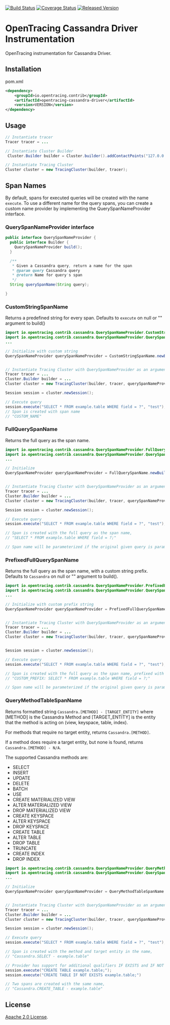 [![Build Status][ci-img]][ci] [![Coverage Status][cov-img]][cov] [![Released Version][maven-img]][maven]

# OpenTracing Cassandra Driver Instrumentation
OpenTracing instrumentation for Cassandra Driver.

## Installation

pom.xml
```xml
<dependency>
    <groupId>io.opentracing.contrib</groupId>
    <artifactId>opentracing-cassandra-driver</artifactId>
    <version>VERSION</version>
</dependency>
```

## Usage

```java
// Instantiate tracer
Tracer tracer = ...

// Instantiate Cluster Builder
 Cluster.Builder builder = Cluster.builder().addContactPoints("127.0.0.1").withPort(9142);

// Instantiate Tracing Cluster
Cluster cluster = new TracingCluster(builder, tracer);

```

## Span Names
By default, spans for executed queries will be created with the name `execute`.
To use a different name for the query spans, you can create a custom name provider by implementing
the QuerySpanNameProvider interface.

### QuerySpanNameProvider interface

```java
public interface QuerySpanNameProvider {
  public interface Builder {
    QuerySpanNameProvider build();
  }

  /**
   * Given a Cassandra query, return a name for the span
   * @param query Cassandra query
   * @return Name for query's span
   */
  String querySpanName(String query);

}
```

### CustomStringSpanName
Returns a predefined string for every span. Defaults to `execute` on null or "" argument to build()
```java
import io.opentracing.contrib.cassandra.QuerySpanNameProvider.CustomStringSpanName;
import io.opentracing.contrib.cassandra.QuerySpanNameProvider.QuerySpanNameProvider;
...

// Initialize with custom string
QuerySpanNameProvider querySpanNameProvider = CustomStringSpanName.newBuilder().build("CUSTOM_NAME");


// Instantiate Tracing Cluster with QuerySpanNameProvider as an argument
Tracer tracer = ...
Cluster.Builder builder = ...
Cluster cluster = new TracingCluster(builder, tracer, querySpanNameProvider);

Session session = cluster.newSession();

// Execute query
session.execute("SELECT * FROM example.table WHERE field = ?", "test");
// Span is created with span name 
// "CUSTOM_NAME"

```

### FullQuerySpanName
Returns the full query as the span name.
```java
import io.opentracing.contrib.cassandra.QuerySpanNameProvider.FullQuerySpanName;
import io.opentracing.contrib.cassandra.QuerySpanNameProvider.QuerySpanNameProvider;
...

// Initialize
QuerySpanNameProvider querySpanNameProvider = FullQuerySpanName.newBuilder().build();


// Instantiate Tracing Cluster with QuerySpanNameProvider as an argument
Tracer tracer = ...
Cluster.Builder builder = ...
Cluster cluster = new TracingCluster(builder, tracer, querySpanNameProvider);

Session session = cluster.newSession();

// Execute query
session.execute("SELECT * FROM example.table WHERE field = ?", "test");

// Span is created with the full query as the span name,
// "SELECT * FROM example.table WHERE field = ?;"

// Span name will be parameterized if the original given query is parameterized.

```

### PrefixedFullQuerySpanName
Returns the full query as the span name, with a custom string prefix. Defaults to `Cassandra` on null or "" argument to build().
```java
import io.opentracing.contrib.cassandra.QuerySpanNameProvider.PrefixedFullQuerySpanName;
import io.opentracing.contrib.cassandra.QuerySpanNameProvider.QuerySpanNameProvider;
...

// Initialize with custom prefix string
QuerySpanNameProvider querySpanNameProvider = PrefixedFullQuerySpanName.newBuilder().build("CUSTOM_PREFIX");


// Instantiate Tracing Cluster with QuerySpanNameProvider as an argument
Tracer tracer = ...
Cluster.Builder builder = ...
Cluster cluster = new TracingCluster(builder, tracer, querySpanNameProvider);


Session session = cluster.newSession();

// Execute query
session.execute("SELECT * FROM example.table WHERE field = ?", "test");

// Span is created with the full query as the span name, prefixed with the custom prefix, 
// "CUSTOM_PREFIX: SELECT * FROM example.table WHERE field = ?;"

// Span name will be parameterized if the original given query is parameterized.

```

### QueryMethodTableSpanName
Returns formatted string `Cassandra.[METHOD] - [TARGET_ENTITY]` where [METHOD] is the Cassandra Method and [TARGET_ENTITY] is the
entity that the method is acting on (view, keyspace, table, index). 

For methods that require no target entity, returns `Cassandra.[METHOD]`.


If a method does require a target entity, but none is found, returns `Cassandra.[METHOD] - N/A`.


The supported Cassandra methods are:
- SELECT
- INSERT
- UPDATE
- DELETE
- BATCH
- USE
- CREATE MATERIALIZED VIEW
- ALTER MATERIALIZED VIEW
- DROP MATERIALIZED VIEW
- CREATE KEYSPACE
- ALTER KEYSPACE
- DROP KEYSPACE
- CREATE TABLE
- ALTER TABLE
- DROP TABLE
- TRUNCATE
- CREATE INDEX
- DROP INDEX
```java
import io.opentracing.contrib.cassandra.QuerySpanNameProvider.QueryMethodTableSpanName;
import io.opentracing.contrib.cassandra.QuerySpanNameProvider.QuerySpanNameProvider;
...

// Initialize
QuerySpanNameProvider querySpanNameProvider = QueryMethodTableSpanName.newBuilder().build();


// Instantiate Tracing Cluster with QuerySpanNameProvider as an argument
Tracer tracer = ...
Cluster.Builder builder = ...
Cluster cluster = new TracingCluster(builder, tracer, querySpanNameProvider);

Session session = cluster.newSession();

// Execute query
session.execute("SELECT * FROM example.table WHERE field = ?", "test");

// Span is created with the method and target entity in the name,
// "Cassandra.SELECT - example.table"

// Provider has support for additional qualifiers IF EXISTS and IF NOT EXISTS
session.execute("CREATE TABLE example.table;");
session.execute("CREATE TABLE IF NOT EXISTS example.table;")

// Two spans are created with the same name,
// "Cassandra.CREATE_TABLE - example.table"

```

## License

[Apache 2.0 License](./LICENSE).

[ci-img]: https://travis-ci.org/opentracing-contrib/java-cassandra-driver.svg?branch=master
[ci]: https://travis-ci.org/opentracing-contrib/java-cassandra-driver
[cov-img]: https://coveralls.io/repos/github/opentracing-contrib/java-cassandra-driver/badge.svg?branch=master
[cov]: https://coveralls.io/github/opentracing-contrib/java-cassandra-driver?branch=master
[maven-img]: https://img.shields.io/maven-central/v/io.opentracing.contrib/opentracing-cassandra-driver.svg
[maven]: http://search.maven.org/#search%7Cga%7C1%7Copentracing-cassandra-driver

